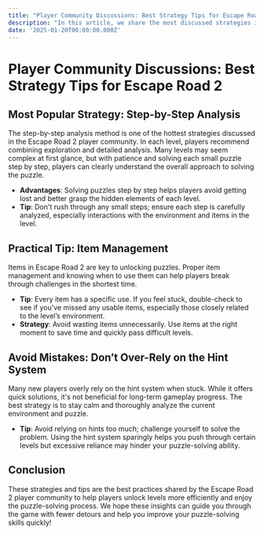 ```yaml
---
title: "Player Community Discussions: Best Strategy Tips for Escape Road 2"
description: "In this article, we share the most discussed strategies in the Escape Road 2 player community to help players efficiently overcome challenges and enhance their gaming experience."
date: '2025-01-20T00:00:00.000Z'
---
```

# Player Community Discussions: Best Strategy Tips for Escape Road 2

## Most Popular Strategy: Step-by-Step Analysis

The step-by-step analysis method is one of the hottest strategies discussed in the Escape Road 2 player community. In each level, players recommend combining exploration and detailed analysis. Many levels may seem complex at first glance, but with patience and solving each small puzzle step by step, players can clearly understand the overall approach to solving the puzzle.

- **Advantages**: Solving puzzles step by step helps players avoid getting lost and better grasp the hidden elements of each level.
- **Tip**: Don't rush through any small steps; ensure each step is carefully analyzed, especially interactions with the environment and items in the level.

## Practical Tip: Item Management

Items in Escape Road 2 are key to unlocking puzzles. Proper item management and knowing when to use them can help players break through challenges in the shortest time.

- **Tip**: Every item has a specific use. If you feel stuck, double-check to see if you've missed any usable items, especially those closely related to the level’s environment.
- **Strategy**: Avoid wasting items unnecessarily. Use items at the right moment to save time and quickly pass difficult levels.

## Avoid Mistakes: Don’t Over-Rely on the Hint System

Many new players overly rely on the hint system when stuck. While it offers quick solutions, it's not beneficial for long-term gameplay progress. The best strategy is to stay calm and thoroughly analyze the current environment and puzzle.

- **Tip**: Avoid relying on hints too much; challenge yourself to solve the problem. Using the hint system sparingly helps you push through certain levels but excessive reliance may hinder your puzzle-solving ability.

## Conclusion

These strategies and tips are the best practices shared by the Escape Road 2 player community to help players unlock levels more efficiently and enjoy the puzzle-solving process. We hope these insights can guide you through the game with fewer detours and help you improve your puzzle-solving skills quickly!

